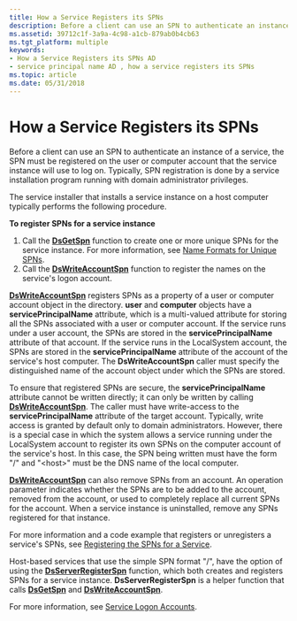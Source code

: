 ```yaml
---
title: How a Service Registers its SPNs
description: Before a client can use an SPN to authenticate an instance of a service, the SPN must be registered on the user or computer account that the service instance will use to log on.
ms.assetid: 39712c1f-3a9a-4c98-a1cb-879ab0b4cb63
ms.tgt_platform: multiple
keywords:
- How a Service Registers its SPNs AD
- service principal name AD , how a service registers its SPNs
ms.topic: article
ms.date: 05/31/2018
---
```


# How a Service Registers its SPNs

Before a client can use an SPN to authenticate an instance of a service, the SPN must be registered on the user or computer account that the service instance will use to log on. Typically, SPN registration is done by a service installation program running with domain administrator privileges.

The service installer that installs a service instance on a host computer typically performs the following procedure.

**To register SPNs for a service instance**

1.  Call the [**DsGetSpn**](/windows/desktop/api/Ntdsapi/nf-ntdsapi-dsgetspna) function to create one or more unique SPNs for the service instance. For more information, see [Name Formats for Unique SPNs](name-formats-for-unique-spns.md).
2.  Call the [**DsWriteAccountSpn**](/windows/desktop/api/Ntdsapi/nf-ntdsapi-dswriteaccountspna) function to register the names on the service's logon account.

[**DsWriteAccountSpn**](/windows/desktop/api/Ntdsapi/nf-ntdsapi-dswriteaccountspna) registers SPNs as a property of a user or computer account object in the directory. **user** and **computer** objects have a **servicePrincipalName** attribute, which is a multi-valued attribute for storing all the SPNs associated with a user or computer account. If the service runs under a user account, the SPNs are stored in the **servicePrincipalName** attribute of that account. If the service runs in the LocalSystem account, the SPNs are stored in the **servicePrincipalName** attribute of the account of the service's host computer. The **DsWriteAccountSpn** caller must specify the distinguished name of the account object under which the SPNs are stored.

To ensure that registered SPNs are secure, the **servicePrincipalName** attribute cannot be written directly; it can only be written by calling [**DsWriteAccountSpn**](/windows/desktop/api/Ntdsapi/nf-ntdsapi-dswriteaccountspna). The caller must have write-access to the **servicePrincipalName** attribute of the target account. Typically, write access is granted by default only to domain administrators. However, there is a special case in which the system allows a service running under the LocalSystem account to register its own SPNs on the computer account of the service's host. In this case, the SPN being written must have the form "<service class>/<host>" and "&lt;host&gt;" must be the DNS name of the local computer.

[**DsWriteAccountSpn**](/windows/desktop/api/Ntdsapi/nf-ntdsapi-dswriteaccountspna) can also remove SPNs from an account. An operation parameter indicates whether the SPNs are to be added to the account, removed from the account, or used to completely replace all current SPNs for the account. When a service instance is uninstalled, remove any SPNs registered for that instance.

For more information and a code example that registers or unregisters a service's SPNs, see [Registering the SPNs for a Service](registering-the-spns-for-a-service.md).

Host-based services that use the simple SPN format "<service class>/<host>", have the option of using the [**DsServerRegisterSpn**](/windows/desktop/api/Ntdsapi/nf-ntdsapi-dsserverregisterspna) function, which both creates and registers SPNs for a service instance. **DsServerRegisterSpn** is a helper function that calls [**DsGetSpn**](/windows/desktop/api/Ntdsapi/nf-ntdsapi-dsgetspna) and [**DsWriteAccountSpn**](/windows/desktop/api/Ntdsapi/nf-ntdsapi-dswriteaccountspna).

For more information, see [Service Logon Accounts](service-logon-accounts.md).

 

 




